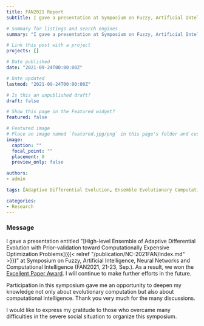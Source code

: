 ```yaml
---
title: FAN2021 Report
subtitle: I gave a presentation at Symposium on Fuzzy, Artificial Intelligence, Neural Networks and Computational Intelligence (FAN2021, 21-23, Sep.).

# Summary for listings and search engines
summary: "I gave a presentation at Symposium on Fuzzy, Artificial Intelligence, Neural Networks and Computational Intelligence (FAN2021, 21-23, Sep.), and we won the Excellent Paper Award. Thank you to all those who helped make this event possible."

# Link this post with a project
projects: []

# Date published
date: "2021-09-24T00:00:00Z"

# Date updated
lastmod: "2021-09-24T00:00:00Z"

# Is this an unpublished draft?
draft: false

# Show this page in the Featured widget?
featured: false

# Featured image
# Place an image named `featured.jpg/png` in this page's folder and customize its options here.
image:
  caption: ""
  focal_point: ""
  placement: 0
  preview_only: false

authors:
- admin

tags: [Adaptive Differential Evolution, Ensemble Evolutionary Computation, Computationally Expensive Optimization]

categories:
- Research
---
```


### Message

I gave a presentation entitled \"[High-level Ensemble of Adaptive Differential Evolution with Prior-validation toward Computationally Expensive Optimization Problems]({{< relref "/publication/NC-2021FAN/index.md" >}})\" at Symposium on Fuzzy, Artificial Intelligence, Neural Networks and Computational Intelligence (FAN2021, 21-23, Sep.). As a result, we won the [Excellent Paper Award](https://sites.google.com/view/fan2021online/%E8%A1%A8%E5%BD%B0). I will continue to make further efforts in the future.

Participation in this symposium gave me an opportunity to deepen my knowledge not only about evolutionary computation but also about computational intelligence. Thank you very much for the many discussions.

I would like to express my gratitude to those who overcame many difficulties in the severe social situation to organize this symposium.
